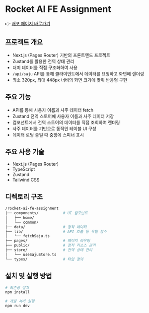 # Rocket AI FE Assignment

👉 [배포 페이지 바로가기](https://rocket-ai-fe-assignment.vercel.app/)

## 프로젝트 개요

- Next.js (Pages Router) 기반의 프론트엔드 프로젝트
- Zustand를 활용한 전역 상태 관리
- 더미 데이터를 직접 구조화하여 사용
- `/api/saju` API를 통해 클라이언트에서 데이터를 요청하고 화면에 렌더링
- 최소 320px, 최대 448px 너비의 화면 크기에 맞춰 반응형 구현

## 주요 기능

- API를 통해 사용자 이름과 사주 데이터 fetch
- Zustand 전역 스토어에 사용자 이름과 사주 데이터 저장
- 컴포넌트에서 전역 스토어의 데이터를 직접 조회하여 렌더링
- 사주 데이터를 기반으로 동적인 테이블 UI 구성
- 데이터 로딩 중일 때 중앙에 스피너 표시

## 주요 사용 기술

- Next.js (Pages Router)
- TypeScript
- Zustand
- Tailwind CSS

## 디렉토리 구조

```bash
/rocket-ai-fe-assignment
├── components/           # UI 컴포넌트
│   ├── home/
│   └── common/
├── data/                 # 정적 데이터
├── lib/                  # API 호출 등 유틸 함수
│   └── fetchSaju.ts
├── pages/                # 페이지 라우팅
├── public/               # 정적 리소스 관리
├── store/                # 전역 상태 관리
│   └── useSajuStore.ts
└── types/                # 타입 정의
```

## 설치 및 실행 방법

```bash
# 의존성 설치
npm install

# 개발 서버 실행
npm run dev
```
